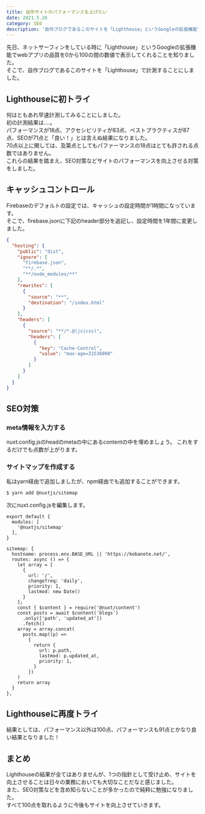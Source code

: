 ```yaml
---
title: 自作サイトのパフォーマンスを上げたい
date: 2021.5.26
category: SEO
description: '自作ブログであるこのサイトを「Lighthouse」というGoogleの拡張機能で計測しました。'
---
```


先日、ネットサーフィンをしている時に「Lighthouse」というGoogleの拡張機能でwebアプリの品質を0から100の間の数値で表示してくれることを知りました。  
そこで、自作ブログであるこのサイトを「Lighthouse」で計測することにしました。

## Lighthouseに初トライ
何はともあれ早速計測してみることにしました。  
初の計測結果は....。  
パフォーマンスが18点、アクセシビリティが83点、ベストプラクティスが87点、SEOが71点と「良い！」とは言えぬ結果になりました。  
70点以上に関しては、及第点としてもパファーマンスの18点はとても許される点数ではありません。  
これらの結果を踏まえ、SEO対策などサイトのパフォーマンスを向上させる対策をしました。

## キャッシュコントロール
Firebaseのデフォルトの設定では、キャッシュの設定時間が1時間になっています。  
そこで、firebase.jsonに下記のheader部分を追記し、設定時間を1年間に変更しました。

```json
{
  "hosting": {
    "public": "dist",
    "ignore": [
      "firebase.json",
      "**/.*",
      "**/node_modules/**"
    ],
    "rewrites": [
      {
        "source": "**",
        "destination": "/index.html"
      }
    ],
    "headers": [
      {
        "source": "**/*.@(js|css)",
        "headers": [
          {
            "key": "Cache-Control",
            "value": "max-age=31536000"
          }
        ]
      }
    ]
  }
}
```

## SEO対策
### meta情報を入力する
nuxt.config.jsのheadのmetaの中にあるcontentの中を埋めましょう。
これをするだけでも点数が上がります。

### サイトマップを作成する
私はyarn経由で追加しましたが、npm経由でも追加することができます。
```
$ yarn add @nuxtjs/sitemap
```

次にnuxt.config.jsを編集します。  
```
export default {
  modules: [
    '@nuxtjs/sitemap'
  ],
}
```

```
sitemap: {
  hostname: process.env.BASE_URL || 'https://kobanote.net/',
  routes: async () => {
    let array = [
      {
        url: '/',
        changefreq: 'daily',
        priority: 1,
        lastmod: new Date()
      }
    ];
    const { $content } = require('@nuxt/content')
    const posts = await $content('blogs')
      .only(['path', 'updated_at'])
      .fetch()
    array = array.concat(
      posts.map((p) => 
        { 
          return {
            url: p.path, 
            lastmod: p.updated_at,
            priority: 1,
          }
        })
    )
    return array
  }
},
```

## Lighthouseに再度トライ
結果としては、パフォーマンス以外は100点、パフォーマンスも91点とかなり良い結果となりました！

## まとめ
Lighthouseの結果が全てはありませんが、1つの指針として受け止め、サイトを向上させることは日々の業務においても大切なことだなと感じました。  
また、SEO対策などを含め知らないことが多かったので純粋に勉強になりました。  
すべて100点を取れるように今後もサイトを向上させていきます。